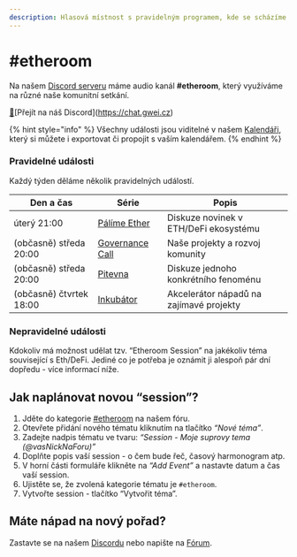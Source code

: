 ```yaml
---
description: Hlasová místnost s pravidelným programem, kde se scházíme a diskutujeme
---
```


# #etheroom

Na našem [Discord serveru](../../komunikacni-kanaly/discord.md) máme audio kanál **#etheroom**, který využíváme na různé naše komunitní setkání.

[🔗](https://emojipedia.org/link/#:\~:text=Emoji%20Meaning\&text=Used%20as%20an%20icon%20for,to%20Emoji%201.0%20in%202015.)[Přejít na náš Discord️](https://chat.gwei.cz)

{% hint style="info" %}
Všechny události jsou viditelné v našem [Kalendáři](https://forum.gwei.cz/calendar), který si můžete i exportovat či propojit s vaším kalendářem.
{% endhint %}

### Pravidelné události

Každý týden děláme několik pravidelných událostí.

| Den a čas               | Série                                             | Popis                                   |
| ----------------------- | ------------------------------------------------- | --------------------------------------- |
| úterý 21:00             | [Pálíme Ether](palime-ether.md)                   | Diskuze novinek v ETH/DeFi ekosystému   |
| (občasně) středa 20:00  | [Governance Call](../../council/governance-call/) | Naše projekty a rozvoj komunity         |
| (občasně) středa 20:00  | [Pitevna](pitevna.md)                             | Diskuze jednoho konkrétního fenoménu    |
| (občasně) čtvrtek 18:00 | [Inkubátor](inkubator.md)                         | Akcelerátor nápadů na zajímavé projekty |

### Nepravidelné události

Kdokoliv má možnost udělat tzv. “Etheroom Session” na jakékoliv téma související s Eth/DeFi. Jediné co je potřeba je oznámit ji alespoň pár dní dopředu - více informací níže.

## Jak naplánovat novou “session”?

1. Jděte do kategorie [#etheroom](https://forum.gwei.cz/c/etheroom/43) na našem fóru.
2. Otevřete přidání nového tématu kliknutím na tlačítko _“Nové téma”_.
3. Zadejte nadpis tématu ve tvaru: _“Session - Moje suprovy tema (@vasNickNaForu)”_
4. Doplňte popis vaší session - o čem bude řeč, časový harmonogram atp.
5. V horní části formuláře klikněte na _“Add Event”_ a nastavte datum a čas vaší session.
6. Ujistěte se, že zvolená kategorie tématu je `#etheroom`.
7. Vytvořte session - tlačítko “Vytvořit téma”.

## Máte nápad na nový pořad?

Zastavte se na našem [Discordu](../../komunikacni-kanaly/discord.md) nebo napište na [Fórum](../../komunikacni-kanaly/forum.md).
